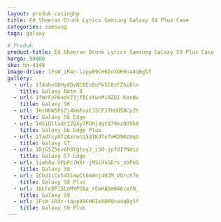 ```yaml
---
layout: produk-casinghp
title: Ed Sheeran Drunk Lyrics Samsung Galaxy S9 Plus Case
categories: samsung
tags: galaxy

# Produk
product-title: Ed Sheeran Drunk Lyrics Samsung Galaxy S9 Plus Case
harga: 90000
sku: hn-4148
image-drive: 1FsW_iR4r-iapp89CH6IoXOR9na4qBg5f
gallery:
  - url: 1f4ahvSBHydDvNCBEv0uFk5C8zFZhi0ln
    title: Galaxy Note 8
  - url: 1fWrFvPHad473jf8CxYwnMi0ZDI-KaoWv
    title: Galaxy S6
  - url: 1HiNKW5P1Zj4kmFaxCJ2CFJTHUO58CpZh
    title: Galaxy S6 Edge
  - url: 1mSiQlludrIJQXy7PUHjdqt070mzOO9k0
    title: Galaxy S6 Edge Plus
  - url: 1Tad7cy0TzAxcon154TK4TofmRO9Rzmqo
    title: Galaxy S7
  - url: 1DjG5Z5ov6h9YgteyJ_i5O-jpfdIYNdiz
    title: Galaxy S7 Edge
  - url: 1iwbAw-VPpPc7HXr-jMSi9kGDrv_zbPe5
    title: Galaxy S8
  - url: 1Cbd1iCoh43lmwCt6mWnj4HJM_VQrch7e
    title: Galaxy S8 Plus
  - url: 1KLFe8P15LnMYPSNa_rEmHADmW46cefN_
    title: Galaxy S9
  - url: 1FsW_iR4r-iapp89CH6IoXOR9na4qBg5f
    title: Galaxy S9 Plus
---
```

